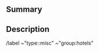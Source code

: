 ## Summary

<!-- Insert a summary here -->

## Description

<!-- Insert a description here -->

/label ~"type::misc" ~"group:hotels"

<!-- TODO: Is this structure okay? -->
